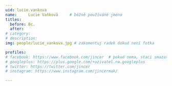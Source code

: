 ```yaml
---
uid: lucie.vankova
name:     Lucie Vaňková  	# běžně používáné jméno
titles:
  before: Bc.
  after: 
# category:
# description: 
img: people/lucie_vankova.jpg # zakomentuj radek dokud není fotka

profiles:
# facebook: https://www.facebook.com/jincer  # pokud nema, staci smazat tuto radku
# googleplus: https://plus.google.com/+uzivatel.na.googleplus
# twitter: https://twitter.com/jincer
# instagram: https://www.instagram.com/jincermak/ 

---
```

